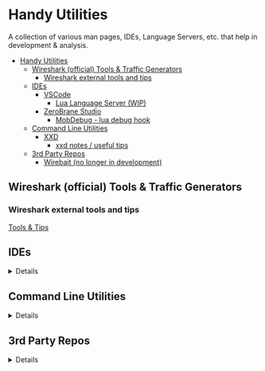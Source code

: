 # Handy Utilities
A collection of various man pages, IDEs, Language Servers, etc. that help in development & analysis.

- [Handy Utilities](#handy-utilities)
  - [Wireshark (official) Tools \& Traffic Generators](#wireshark-official-tools--traffic-generators)
    - [Wireshark external tools and tips](#wireshark-external-tools-and-tips)
  - [IDEs](#ides)
    - [VSCode](#vscode)
      - [Lua Language Server (WIP)](#lua-language-server-wip)
    - [ZeroBrane Studio](#zerobrane-studio)
      - [MobDebug - lua debug hook](#mobdebug---lua-debug-hook)
  - [Command Line Utilities](#command-line-utilities)
    - [XXD](#xxd)
      - [xxd notes / useful tips](#xxd-notes--useful-tips)
  - [3rd Party Repos](#3rd-party-repos)
    - [Wirebait (no longer in development)](#wirebait-no-longer-in-development)


## Wireshark (official) Tools & Traffic Generators
### Wireshark external tools and tips
[Tools & Tips](https://wiki.wireshark.org/Tools#Traffic_generators)

## IDEs 
<details>

### VSCode 
Not 100% sure how to do this, but it would be glorious if I could figure out how to attach mobdebug to wireshark and use vscode as the lua IDE

#### Lua Language Server (WIP)
[LuaLS Wiki](https://luals.github.io/wiki/)

This would be a part of using vscode / vscodium as lua wireshark "live" debugger - good for intellisense, etc.  However, I'm not 100% sure on how this actually works (primarily definition files - creating the wireshark lua api definition file).  There is an example at []()
[Definition Files](https://luals.github.io/wiki/definition-files/)

Addons probably has useful examples of how definition files are made / have been made.
[LuaLS Addons](https://github.com/LuaLS/LLS-Addons)

LuaCATS has other examples of definition files / addons
[LuaCATs All Repos](https://github.com/orgs/LuaCATS/repositories)

### ZeroBrane Studio
A useful IDE which allows for relatively easy "live debug" of wireshark lua scripts running in wireshark.

Not a fan of the folding in the IDE, however.

#### MobDebug - lua debug hook
See here: [Mobdebug](https://github.com/pkulchenko/MobDebug/tree/master)
</details>

## Command Line Utilities

<details>

### XXD
Platforms
* Git Bash (windows)
* CLI (linux)

#### xxd notes / useful tips
[xxd hex string to binary](https://unix.stackexchange.com/questions/113491/can-xxd-be-used-to-output-the-binary-representation-of-hex-number-not-a-string)

</details>

## 3rd Party Repos

<details>

### Wirebait (no longer in development)

[Wirebait](https://github.com/MarkoPaul0/WireBait)

This is no longer in development by the author - but the repo is still up, and there have been forks.  Would be interesting to look at the forks and the repo for how he's doing things.

</details>

